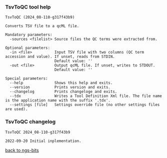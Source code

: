 ### TsvToQC tool help
	TsvToQC (2024_08-110-g317f43b9)
	
	Converts TSV file to a qcML file.
	
	Mandatory parameters:
	  -sources <filelist> Source files the QC terms were extracted from.
	
	Optional parameters:
	  -in <file>          Input TSV file with two columns (QC term accession and value). If unset, reads from STDIN.
	                      Default value: ''
	  -out <file>         Output qcML file. If unset, writes to STDOUT.
	                      Default value: ''
	
	Special parameters:
	  --help              Shows this help and exits.
	  --version           Prints version and exits.
	  --changelog         Prints changeloge and exits.
	  --tdx               Writes a Tool Definition Xml file. The file name is the application name with the suffix '.tdx'.
	  --settings [file]   Settings override file (no other settings files are used).
	
### TsvToQC changelog
	TsvToQC 2024_08-110-g317f43b9
	
	2022-09-20 Initial inplementation.
[back to ngs-bits](https://github.com/imgag/ngs-bits)
